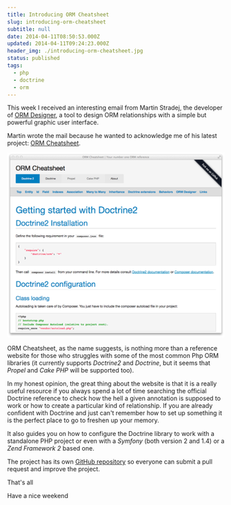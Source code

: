 ```yaml
---
title: Introducing ORM Cheatsheet
slug: introducing-orm-cheatsheet
subtitle: null
date: 2014-04-11T08:50:53.000Z
updated: 2014-04-11T09:24:23.000Z
header_img: ./introducing-orm-cheatsheet.jpg
status: published
tags:
  - php
  - doctrine
  - orm
---
```


This week I received an interesting email from Martin Stradej, the developer of [ORM Designer](http://www.orm-designer.com), a tool to design ORM relationships with a simple but powerful graphic user interface.

Martin wrote the mail because he wanted to acknowledge me of his latest project: [ORM Cheatsheet](http://ormcheatsheet.com).

[![ORM Cheatsheet homepage screenshoot](./orm-cheatsheet-screenshoot.png)](http://ormcheatsheet.com)

ORM Cheatsheet, as the name suggests, is nothing more than a reference website for those who struggles with some of the most common Php ORM libraries (it currently supports _Doctrine2_ and _Doctrine_, but it seems that _Propel_ and _Cake PHP_ will be supported too).

In my honest opinion, the great thing about the website is that it is a really useful resource if you always spend a lot of time searching the official Doctrine reference to check how the hell a given annotation is supposed to work or how to create a particular kind of relationship. If you are already confident with Doctrine and just can't remember how to set up something it is the perfect place to go to freshen up your memory.

It also guides you on how to configure the Doctrine library to work with a standalone PHP project or even with a _Symfony_ (both version 2 and 1.4) or a _Zend Framework 2_ based one.

The project has its own [GitHub repository](https://github.com/atlantic18/ormcheatsheet) so everyone can submit a pull request and improve the project.

That's all

Have a nice weekend
